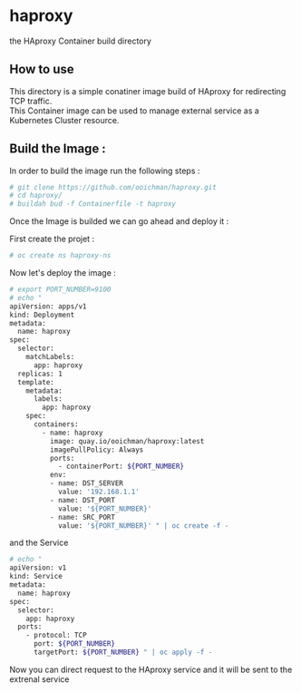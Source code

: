 # haproxy
the HAproxy Container build directory

## How to use
This directory is a simple conatiner image build of HAproxy for redirecting TCP traffic.  
This Container image can be used to manage external service as a Kubernetes Cluster resource.

## Build the Image :

In order to build the image run the following steps :
```bash
# git clone https://github.com/ooichman/haproxy.git
# cd haproxy/
# buildah bud -f Containerfile -t haproxy
```

Once the Image is builded we can go ahead and deploy it :  

First create the projet :

```bash
# oc create ns haproxy-ns

```

Now let's deploy the image :
```bash
# export PORT_NUMBER=9100
# echo "
apiVersion: apps/v1
kind: Deployment
metadata:
  name: haproxy
spec:
  selector:
    matchLabels:
      app: haproxy
  replicas: 1
  template:
    metadata:
      labels:
        app: haproxy
    spec:
      containers:
        - name: haproxy
          image: quay.io/ooichman/haproxy:latest
          imagePullPolicy: Always
          ports:
            - containerPort: ${PORT_NUMBER}
          env:
          - name: DST_SERVER
            value: '192.168.1.1'
          - name: DST_PORT
            value: '${PORT_NUMBER}'
          - name: SRC_PORT
            value: '${PORT_NUMBER}' " | oc create -f -
```

and the Service
```bash
# echo "
apiVersion: v1
kind: Service
metadata:
  name: haproxy
spec:
  selector:
    app: haproxy
  ports:
    - protocol: TCP
      port: ${PORT_NUMBER}
      targetPort: ${PORT_NUMBER} " | oc apply -f -
```

Now you can direct request to the HAproxy service and it will be sent to the extrenal service